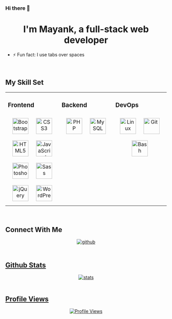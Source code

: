 ### Hi there 👋

<!--
**bhurani/bhurani** is a ✨ _special_ ✨ repository because its `README.md` (this file) appears on your GitHub profile.

Here are some ideas to get you started:

- 🔭 I’m currently working on ...
- 🌱 I’m currently learning ...
- 👯 I’m looking to collaborate on ...
- 🤔 I’m looking for help with ...
- 💬 Ask me about ...
- 📫 How to reach me: ...
- 😄 Pronouns: ...
- ⚡ Fun fact: ...
-->

# <div align="center">I'm Mayank, a full-stack web developer</div>

- ⚡ Fun fact: I use tabs over spaces

<br/>

## My Skill Set

<table>
<tr>
<td valign="top" width="33.33%">

### Frontend
<div align="center">
<img alt="Bootstrap" height="50" style="margin:10px" src="https://profilinator.rishav.dev/skills-assets/bootstrap-plain.svg" />
<img alt="CSS3" height="50" style="margin:10px" src="https://profilinator.rishav.dev/skills-assets/css3-original-wordmark.svg" />
<img alt="HTML5" height="50" style="margin:10px" src="https://profilinator.rishav.dev/skills-assets/html5-original-wordmark.svg" />
<img alt="JavaScript" height="50" style="margin:10px" src="https://profilinator.rishav.dev/skills-assets/javascript-original.svg" />
<img alt="Photoshop" height="50" style="margin:10px" src="https://profilinator.rishav.dev/skills-assets/photoshop-plain.svg" />
<img alt="Sass" height="50" style="margin:10px" src="https://profilinator.rishav.dev/skills-assets/sass-original.svg" />
<img alt="jQuery" height="50" style="margin:10px" src="https://profilinator.rishav.dev/skills-assets/jquery.png" />
<img alt="WordPress" height="50" style="margin:10px" src="https://profilinator.rishav.dev/skills-assets/wordpress.png" />
</div>

</td>
<td valign="top" width="33.33%">

### Backend
<div align="center">
<img alt="PHP" height="50" style="margin:10px" src="https://profilinator.rishav.dev/skills-assets/php-original.svg" />
<img alt="MySQL" height="50" style="margin:10px" src="https://profilinator.rishav.dev/skills-assets/mysql-original-wordmark.svg" />
</div>

</td>
<td valign="top" width="33.33%">

### DevOps
<div align="center">
<img alt="Linux" height="50" style="margin:10px" src="https://profilinator.rishav.dev/skills-assets/linux-original.svg" />
<img alt="Git" height="50" style="margin:10px" src="https://profilinator.rishav.dev/skills-assets/git-scm-icon.svg" />
<img alt="Bash" height="50" style="margin:10px" src="https://profilinator.rishav.dev/skills-assets/gnu_bash-icon.svg" />
</div>

</td>
</tr>
</table>

<br/>

## Connect With Me

<div align="center">
<a href="https://github.com/bhurani" target="_blank">
<img alt="github" src="https://img.shields.io/badge/github-%2324292e.svg?&style=for-the-badge&logo=github&logoColor=white" style="margin-bottom:5px"/>
</div>

<br/>

## Github Stats
<div align="center">
<img align="center" alt="stats" src="https://github-readme-stats.vercel.app/api?username=bhurani&show_icons=true&count_private=true&hide_border=true">
</div>

<br/>

## Profile Views
<div align="center">
<img align="center" alt="Profile Views" src="https://komarev.com/ghpvc/?username=bhurani&&style=flat-square" />
</div>
